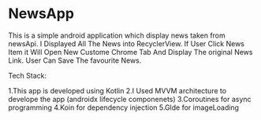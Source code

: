 # NewsApp

This is a simple android application which display news taken from newsApi. I Displayed All The News into RecyclerView. If User Click News Item it Will Open New Custome Chrome Tab And Display The original News Link. User Can Save The favourite News. 

Tech Stack:

 1.This app is developed using Kotlin
 2.I Used MVVM architecture to develope the app (androidx lifecycle componenets)
 3.Coroutines for async programming
 4.Koin for dependency injection
 5.Glde for imageLoading
 
